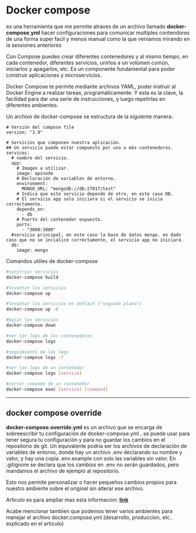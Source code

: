 # Docker compose

es una herramienta que me permite atraves de un archivo llamado **docker-compose.yml** hacer configuraciones para comunicar multiples contendores de una forma super facil y menos manual como la que veniamos mirando en la sessiones anteriores

Con Compose puedes crear diferentes contenedores y al mismo tiempo, en cada contenedor, diferentes servicios, unirlos a un volúmen común, iniciarlos y apagarlos, etc. Es un componente fundamental para poder construir aplicaciones y microservicios.

Docker Compose te permite mediante archivos YAML, poder instruir al Docker Engine a realizar tareas, programáticamente. Y esta es la clave, la facilidad para dar una serie de instrucciones, y luego repetirlas en diferentes ambientes.

Un archivo de docker-compose se estructura de la siguiente manera:

```docker
# Versión del compose file
version: "3.9"

# Servicios que componen nuestra aplicación.
## Un servicio puede estar compuesto por uno o más contenedores.
services:
  # nombre del servicio.
  app:
    # Imagen a utilizar.
    image: apinode
    # Declaración de variables de entorno.
    environment:
      MONGO_URL: "mongodb://db:27017/test"
    # Indica que este servicio depende de otro, en este caso DB.
    # El servicio app solo iniciara si el servicio se inicia correctamente.
    depends_on:
      - db
    # Puerto del contenedor expuesto.
    ports:
      - "3000:3000"
  #servicio principal, en este caso la base de datos mongo. en dado caso que no se incialice correctamente, el servicio app no iniciará.
  db:
    image: mongo

```

Comandos utilies de docker-compose

```bash
#construir servicios
docker-compose build
```

```bash
#levantar los servicios
docker-compose up
```

```bash
#levantar los servicios en dettach ("segundo plano")
docker-compose up -d
```

```bash
#bajar los servicios
docker-compose down
```

```bash
#ver los logs de los contenedores
docker-compose logs
```

```bash
#seguimiento de los logs
docker-compose logs -f
```

```bash
#ver los logs de un contenedor
docker-compose logs [service]
```

```bash
#correr comando de un contenedor
docker-compose exec [service] [command]
```

---

## docker compose override

**docker-compose.override.yml** es un archivo que se encarga de sobreescribir tu configuración de docker-compose.yml , se puede usar para tener segura tu configuración y para no guardar los cambios en el repositorio de git.
Un equivalente podría ser los archivos de declaración de variables de entorno, donde hay un archivo .env declarando su nombre y valor, y hay una copia .env.example con solo las variables sin valor. En .gitignore se declara que los cambios en .env no serán guardados, pero mandamos el archivo de ejemplo al repositorio.

Esto nos permite personalizar o hacer pequeños cambios propios para nuestro ambiente sobre el original sin alterar ese archivo.

Articulo es para ampliar mas esta informacion: [**link**](https://medium.com/it-dead-inside/making-sense-of-docker-compose-overrides-efb757460d64)

Acabe mencionar tambien que podemos tener varios ambientes para manejar el archivo docker.compose.yml (desarrollo, produccion, etc.. explicado en el articulo)
